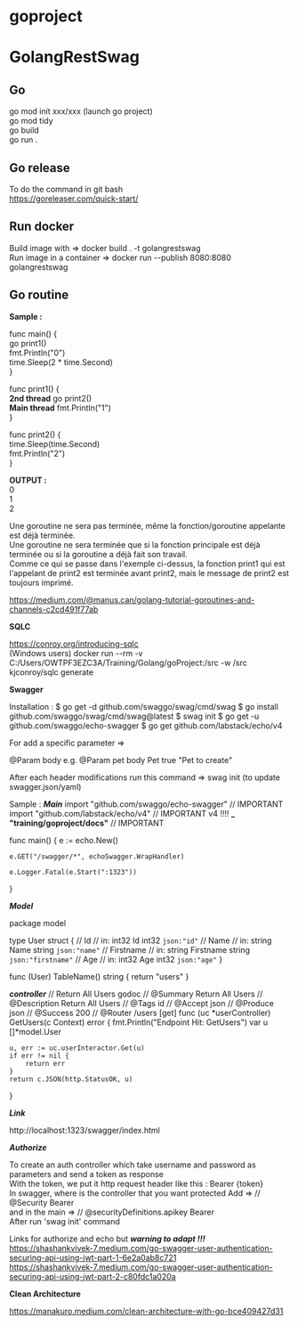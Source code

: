 # goproject

# GolangRestSwag

## Go

go mod init xxx/xxx (launch go project)  
go mod tidy  
go build  
go run .  

## Go release

To do the command in git bash  
https://goreleaser.com/quick-start/

## Run docker

Build image with => docker build . -t golangrestswag  
Run image in a container => docker run --publish 8080:8080  golangrestswag  

## Go routine

**Sample :** 

func main() {  
  go print1()  
  fmt.Println("0")  
  time.Sleep(2 * time.Second)  
}  

func print1() {  
**2nd thread** go print2()  
**Main thread**	fmt.Println("1")  
  }  
  
  func print2() {  
	time.Sleep(time.Second)  
	fmt.Println("2")  
  }  
  
  **OUTPUT :**  
  0  
  1  
  2  

Une goroutine ne sera pas terminée, même la fonction/goroutine appelante est déjà terminée.  
Une goroutine ne sera terminée que si la fonction principale est déjà terminée ou si la goroutine a déjà fait son travail.  
Comme ce qui se passe dans l'exemple ci-dessus, la fonction print1 qui est l'appelant de print2 est terminée avant print2, mais le message de print2 est toujours imprimé.

https://medium.com/@manus.can/golang-tutorial-goroutines-and-channels-c2cd491f77ab

**SQLC**

https://conroy.org/introducing-sqlc  
(Windows users) docker run --rm -v C:/Users/OWTPF3EZC3A/Training/Golang/goProject:/src -w /src kjconroy/sqlc generate   

**Swagger**

Installation :
$ go get -d github.com/swaggo/swag/cmd/swag
$ go install github.com/swaggo/swag/cmd/swag@latest
$ swag init
$ go get -u github.com/swaggo/echo-swagger
$ go get github.com/labstack/echo/v4

For add a specific parameter => 

@Param <name> body <model> <required> <comment>
e.g.
@Param pet body Pet true "Pet to create"

After each header modifications run this command => swag init (to update swagger.json/yaml)

Sample :
***Main***
import "github.com/swaggo/echo-swagger" // IMPORTANT
import "github.com/labstack/echo/v4" // IMPORTANT v4 !!!!
**_ "training/goproject/docs"** // IMPORTANT


func main() {
	e := echo.New()

	e.GET("/swagger/*", echoSwagger.WrapHandler)

	e.Logger.Fatal(e.Start(":1323"))
}

***Model***

package model

type User struct {
	// Id
	// in: int32
	Id        int32       `json:"id"`
	// Name
	// in: string
	Name      string     `json:"name"`
	// Firstname
	// in: string
	Firstname  string    `json:"firstname"`
	// Age
	// in: int32
	Age       int32     `json:"age"`
}

func (User) TableName() string { return "users" }

***controller***
// Return All Users godoc
// @Summary Return All Users
// @Description Return All Users
// @Tags id
// @Accept  json
// @Produce  json
// @Success 200 
// @Router /users [get]
func (uc *userController) GetUsers(c Context) error {
	fmt.Println("Endpoint Hit: GetUsers")
	var u []*model.User

	u, err := uc.userInteractor.Get(u)
	if err != nil {
		return err
	}
	return c.JSON(http.StatusOK, u)
}

***Link***

http://localhost:1323/swagger/index.html 
	
***Authorize***

To create an auth controller which take username and password as parameters and send a token as response   
With the token, we put it http request header like this : Bearer {token}  
In swagger, where is the controller that you want protected Add => // @Security Bearer  
and in the main => // @securityDefinitions.apikey Bearer  
After run 'swag init' command  

Links for authorize and echo but ***warning to adapt !!!***  
https://shashankvivek-7.medium.com/go-swagger-user-authentication-securing-api-using-jwt-part-1-6e2a0ab8c721  
https://shashankvivek-7.medium.com/go-swagger-user-authentication-securing-api-using-jwt-part-2-c80fdc1a020a	
	
**Clean Architecture**

https://manakuro.medium.com/clean-architecture-with-go-bce409427d31

